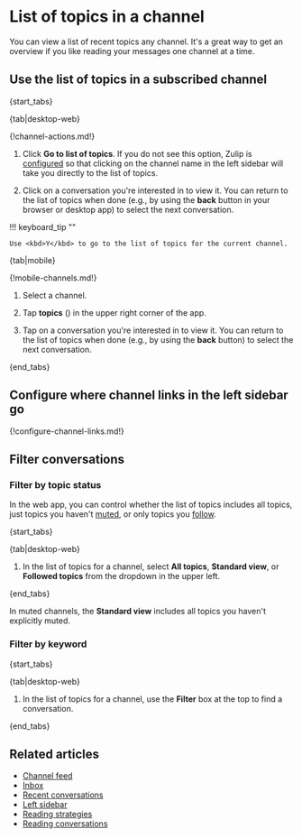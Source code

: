 # List of topics in a channel

You can view a list of recent topics any channel. It's a great way to get an
overview if you like reading your messages one channel at a time.

## Use the list of topics in a subscribed channel

{start_tabs}

{tab|desktop-web}

{!channel-actions.md!}

1. Click **Go to list of topics**. If you do not see this option, Zulip is
   [configured](#configure-where-channel-links-in-the-left-sidebar-go) so that
   clicking on the channel name in the left sidebar will take you directly to
   the list of topics.

1. Click on a conversation you're interested in to view it. You can return to
   the list of topics when done (e.g., by using the **back** button in your
   browser or desktop app) to select the next conversation.

!!! keyboard_tip ""

    Use <kbd>Y</kbd> to go to the list of topics for the current channel.

{tab|mobile}

{!mobile-channels.md!}

1. Select a channel.

1. Tap **topics** (<i class="zulip-icon zulip-icon-topic-list mobile-help"></i>)
   in the upper right corner of the app.

1. Tap on a conversation you're interested in to view it. You can return to
   the list of topics when done (e.g., by using the **back** button) to select
   the next conversation.

{end_tabs}

## Configure where channel links in the left sidebar go

{!configure-channel-links.md!}

## Filter conversations

### Filter by topic status

In the web app, you can control whether the list of topics includes all topics,
just topics you haven't [muted](/help/mute-a-topic), or only topics you
[follow](/help/follow-a-topic).

{start_tabs}

{tab|desktop-web}

1. In the list of topics for a channel, select **All topics**, **Standard
   view**, or **Followed topics** from the dropdown in the upper left.

{end_tabs}

In muted channels, the **Standard view** includes all topics you haven't
explicitly muted.

### Filter by keyword

{start_tabs}

{tab|desktop-web}

1. In the list of topics for a channel, use the **Filter** box at the top to
   find a conversation.

{end_tabs}

## Related articles

* [Channel feed](/help/channel-feed)
* [Inbox](/help/inbox)
* [Recent conversations](/help/recent-conversations)
* [Left sidebar](/help/left-sidebar)
* [Reading strategies](/help/reading-strategies)
* [Reading conversations](/help/reading-conversations)

